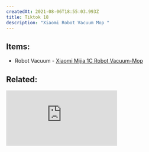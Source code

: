 ```yaml
---
createdAt: 2021-08-06T18:55:03.993Z
title: Tiktok 18
description: "Xiaomi Robot Vacuum Mop "
---
```

## Items:

* Robot Vacuum - [Xiaomi Mijia 1C Robot Vacuum-Mop](https://shp.ee/d79t7et)[](https://shopee.ph/product/15287380/7243430366?smtt=0.89058394-1626265240.9)

## Related:

<iframe  src="https://www.youtube.com/embed/r2bA-cuq1Mk" title="YouTube video player" frameborder="0" allow="accelerometer; autoplay; clipboard-write; encrypted-media; gyroscope; picture-in-picture" allowfullscreen></iframe>